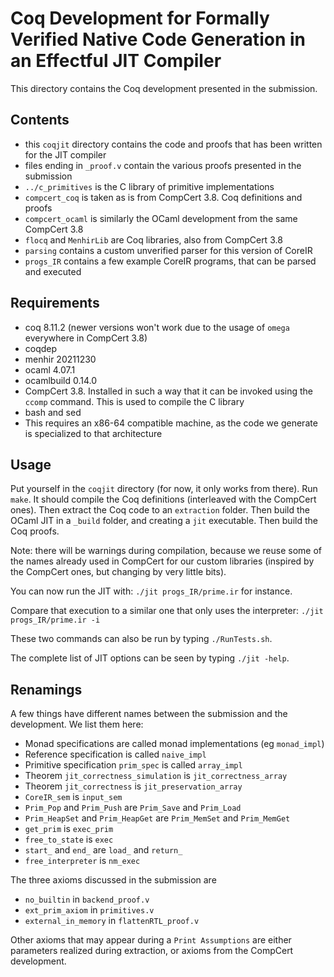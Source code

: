 # Coq Development for Formally Verified Native Code Generation in an Effectful JIT Compiler

This directory contains the Coq development presented in the submission.

## Contents
- this `coqjit` directory contains the code and proofs that has been written for the JIT compiler
- files ending in `_proof.v` contain the various proofs presented in the submission
- `../c_primitives` is the C library of primitive implementations
- `compcert_coq` is taken as is from CompCert 3.8. Coq definitions and proofs
- `compcert_ocaml` is similarly the OCaml development from the same CompCert 3.8
- `flocq` and `MenhirLib` are Coq libraries, also from CompCert 3.8
- `parsing` contains a custom unverified parser for this version of CoreIR
- `progs_IR` contains a few example CoreIR programs, that can be parsed and executed


## Requirements
- coq 8.11.2 (newer versions won't work due to the usage of `omega` everywhere in CompCert 3.8)
- coqdep
- menhir 20211230 
- ocaml 4.07.1
- ocamlbuild 0.14.0
- CompCert 3.8. Installed in such a way that it can be invoked using the `ccomp` command. This is used to compile the C library
- bash and sed
- This requires an x86-64 compatible machine, as the code we generate is specialized to that architecture


## Usage
Put yourself in the `coqjit` directory (for now, it only works from there).
Run `make`. It should compile the Coq definitions (interleaved with the CompCert ones). Then extract the Coq code to an `extraction` folder. Then build the OCaml JIT in a `_build` folder, and creating a `jit` executable. Then build the Coq proofs.

Note: there will be warnings during compilation, because we reuse some of the names already used in CompCert for our custom libraries (inspired by the CompCert ones, but changing by very little bits). 

You can now run the JIT with:
`./jit progs_IR/prime.ir` for instance.

Compare that execution to a similar one that only uses the interpreter:
`./jit progs_IR/prime.ir -i`

These two commands can also be run by typing `./RunTests.sh`.

The complete list of JIT options can be seen by typing `./jit -help`.

## Renamings
A few things have different names between the submission and the development.
We list them here:

- Monad specifications are called monad implementations (eg `monad_impl`)
- Reference specification is called `naive_impl`
- Primitive specification `prim_spec` is called `array_impl`
- Theorem `jit_correctness_simulation` is `jit_correctness_array`
- Theorem `jit_correctness` is `jit_preservation_array`
- `CoreIR_sem` is `input_sem`
- `Prim_Pop` and `Prim_Push` are `Prim_Save` and `Prim_Load`
- `Prim_HeapSet` and `Prim_HeapGet` are `Prim_MemSet` and `Prim_MemGet`
- `get_prim` is `exec_prim`
- `free_to_state` is `exec`
- `start_` and `end_` are `load_` and `return_`
- `free_interpreter` is `nm_exec`

The three axioms discussed in the submission are 
- `no_builtin` in `backend_proof.v`
- `ext_prim_axiom` in `primitives.v`
- `external_in_memory` in `flattenRTL_proof.v`

Other axioms that may appear during a `Print Assumptions` are either parameters realized during extraction, or axioms from the CompCert development.
